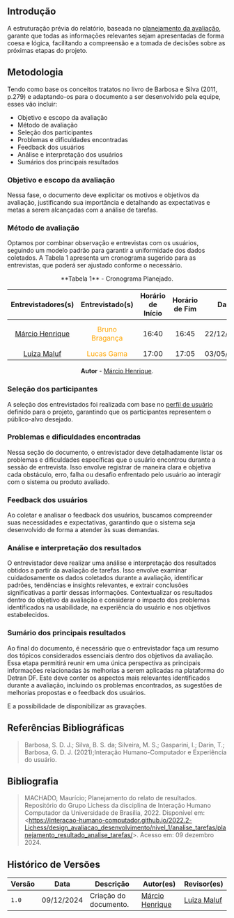## Introdução
A estruturação prévia do relatório, baseada no [planejamento da avaliação](../../design_avaliacao/analise_tarefa/planej_avalia.md), garante que todas as informações relevantes sejam apresentadas de forma coesa e lógica, facilitando a compreensão e a tomada de decisões sobre as próximas etapas do projeto.

## Metodologia
Tendo como base os conceitos tratatos no livro de Barbosa e Silva (2011, p.279) e adaptando-os para o documento a ser desenvolvido pela equipe, esses vão incluir:

* Objetivo e escopo da avaliação
* Método de avaliação
* Seleção dos participantes
* Problemas e dificuldades encontradas
* Feedback dos usuários
* Análise e interpretação dos usuários
* Sumários dos principais resultados





### Objetivo e escopo da avaliação

Nessa fase, o documento deve explicitar os motivos e objetivos da avaliação, justificando sua importância e detalhando as expectativas e metas a serem alcançadas com a análise de tarefas.

### Método de avaliação

Optamos por combinar observação e entrevistas com os usuários, seguindo um modelo padrão para garantir a uniformidade dos dados coletados. A Tabela 1 apresenta um cronograma sugerido para as entrevistas, que poderá ser ajustado conforme o necessário.

<center>
**Tabela 1** - Cronograma Planejado.

| Entrevistadores(s) | Entrevistado(s) | Horário de Início | Horário de Fim |    Data    |    Local     |
| :----------------: | :-------------: | :---------------: | :------------: | :--------: | :----------: |
|  [Márcio Henrique](https://github.com/DeM4rcio)  |   <span style = "color: orange">Bruno Bragança</span>     |       16:40       |     16:45       | 22/12/2024 | Plataforma Google Meet |
|  [Luiza Maluf](https://github.com/LuizaMaluf)  |   <span style = "color: orange">Lucas Gama</span>     |       17:00       |     17:05      | 03/05/2025 | Presencial |



**Autor** - [Márcio Henrique](https://github.com/DeM4rcio).
</center>

### Seleção dos participantes 

A seleção dos entrevistados foi realizada com base no [perfil de usuário](../../analiseRequisitos/perfilUsuario.md) definido para o projeto, garantindo que os participantes representem o público-alvo desejado. 

### Problemas e dificuldades encontradas
Nessa seção do documento, o entrevistador deve detalhadamente listar os problemas e dificuldades específicas que o usuário encontrou durante a sessão de entrevista. Isso envolve registrar de maneira clara e objetiva cada obstáculo, erro, falha ou desafio enfrentado pelo usuário ao interagir com o sistema ou produto avaliado.


### Feedback dos usuários
Ao coletar e analisar o feedback dos usuários, buscamos compreender suas necessidades e expectativas, garantindo que o sistema seja desenvolvido de forma a atender às suas demandas.

### Análise e interpretação dos resultados
O entrevistador deve realizar uma análise e interpretação dos resultados obtidos a partir da avaliação de tarefas. Isso envolve examinar cuidadosamente os dados coletados durante a avaliação, identificar padrões, tendências e insights relevantes, e extrair conclusões significativas a partir dessas informações.  Contextualizar os resultados dentro do objetivo da avaliação e considerar o impacto dos problemas identificados na usabilidade, na experiência do usuário e nos objetivos estabelecidos.

### Sumário dos principais resultados
Ao final do documento, é necessário que o entrevistador faça um resumo dos tópicos considerados essenciais dentro dos objetivos da avaliação. Essa etapa permitirá reunir em uma única perspectiva as principais informações relacionadas às melhorias a serem aplicadas na plataforma do Detran DF. Este deve conter os aspectos mais relevantes identificados durante a avaliação, incluindo os problemas encontrados, as sugestões de melhorias propostas e o feedback dos usuários. 

E a possibilidade de disponibilizar as gravações.


## Referências Bibliográficas

> Barbosa, S. D. J.; Silva, B. S. da; Silveira, M. S.; Gasparini, I.; Darin, T.; Barbosa, G. D. J. (2021);Interação Humano-Computador e Experiência do usuário.

## Bibliografia

> MACHADO, Maurício; Planejamento do relato de resultados. Repositório do Grupo Lichess da disciplina de Interação Humano Computador da Universidade de Brasília, 2022. Disponível em: <<https://interacao-humano-computador.github.io/2022.2-Lichess/design_avaliacao_desenvolvimento/nivel_1/analise_tarefas/planejamento_resultado_analise_tarefas/>>. Acesso em: 09 dezembro 2024.

## Histórico de Versões

| Versão | Data       | Descrição                                     | Autor(es)                                        | Revisor(es)                                    |
| ------ | ---------- | --------------------------------------------- | ------------------------------------------------ | ---------------------------------------------- |
| `1.0`  | 09/12/2024 | Criação do documento.   | [Márcio Henrique](https://github.com/DeM4rcio) | [Luiza Maluf](https://github.com/LuizaMaluf) |